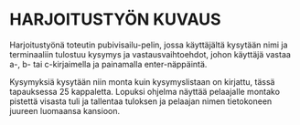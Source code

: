 # HARJOITUSTYÖN KUVAUS

Harjoitustyönä toteutin pubivisailu-pelin, jossa käyttäjältä kysytään nimi ja terminaaliin tulostuu kysymys ja vastausvaihtoehdot, johon käyttäjä vastaa a-, b- tai c-kirjaimella ja painamalla enter-näppäintä. 

Kysymyksiä kysytään niin monta kuin kysymyslistaan on kirjattu, tässä tapauksessa 25 kappaletta. Lopuksi ohjelma näyttää pelaajalle montako pistettä visasta tuli ja tallentaa tuloksen ja pelaajan nimen tietokoneen juureen luomaansa kansioon. 


